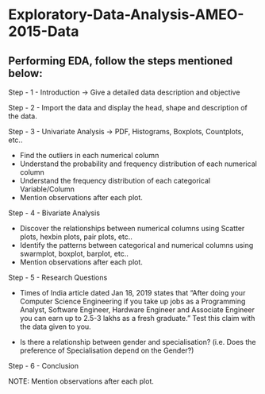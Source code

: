 # Exploratory-Data-Analysis-AMEO-2015-Data

## Performing EDA, follow the steps mentioned below:

Step - 1 - Introduction -&gt; Give a detailed data description and objective

Step - 2 - Import the data and display the head, shape and description of the data.

Step - 3 - Univariate Analysis -&gt; PDF, Histograms, Boxplots, Countplots, etc..
- Find the outliers in each numerical column
- Understand the probability and frequency distribution of each numerical column
- Understand the frequency distribution of each categorical Variable/Column
- Mention observations after each plot.

Step - 4 - Bivariate Analysis
- Discover the relationships between numerical columns using Scatter plots, hexbin plots,
pair plots, etc..
- Identify the patterns between categorical and numerical columns using swarmplot,
boxplot, barplot, etc..
- Mention observations after each plot.

Step - 5 - Research Questions
- Times of India article dated Jan 18, 2019 states that “After doing your Computer Science
Engineering if you take up jobs as a Programming Analyst, Software Engineer,
Hardware Engineer and Associate Engineer you can earn up to 2.5-3 lakhs as a fresh
graduate.” Test this claim with the data given to you.

- Is there a relationship between gender and specialisation? (i.e. Does the preference of
Specialisation depend on the Gender?)

Step - 6 - Conclusion

NOTE: Mention observations after each plot.
